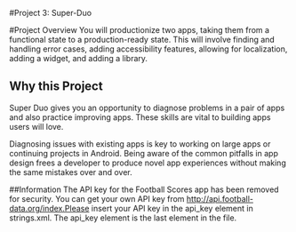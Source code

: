 #Project 3: Super-Duo

#Project Overview
You will productionize two apps, taking them from a functional state to a production-ready state. This will involve finding and handling error cases, adding accessibility features, allowing for localization, adding a widget, and adding a library.

## Why this Project
Super Duo gives you an opportunity to diagnose problems in a pair of apps and also practice improving apps. These skills are vital to building apps users will love.

Diagnosing issues with existing apps is key to working on large apps or continuing projects in Android.
Being aware of the common pitfalls in app design frees a developer to produce novel app experiences without making the same mistakes over and over.

##Information
The API key for the Football Scores app has been removed for security. You can get your own API key from http://api.football-data.org/index.Please insert your API key in the api_key element in strings.xml. The api_key element is the last element in the file.

